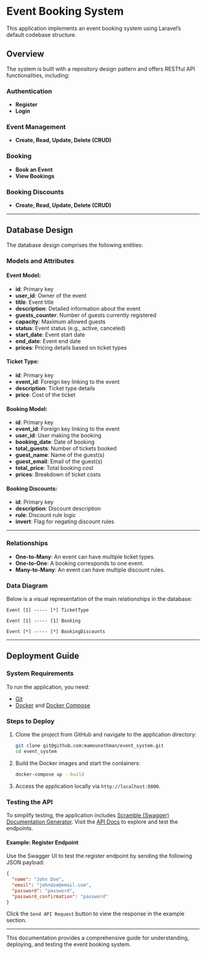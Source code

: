 # Event Booking System

This application implements an event booking system using Laravel’s default codebase structure.

## Overview

The system is built with a repository design pattern and offers RESTful API functionalities, including:

### Authentication
- **Register**
- **Login**

### Event Management
- **Create, Read, Update, Delete (CRUD)**

### Booking
- **Book an Event**
- **View Bookings**

### Booking Discounts
- **Create, Read, Update, Delete (CRUD)**

---

## Database Design

The database design comprises the following entities:

### Models and Attributes

#### Event Model:
- **id**: Primary key
- **user_id**: Owner of the event
- **title**: Event title
- **description**: Detailed information about the event
- **guests_counter**: Number of guests currently registered
- **capacity**: Maximum allowed guests
- **status**: Event status (e.g., active, canceled)
- **start_date**: Event start date
- **end_date**: Event end date
- **prices**: Pricing details based on ticket types

#### Ticket Type:
- **id**: Primary key
- **event_id**: Foreign key linking to the event
- **description**: Ticket type details
- **price**: Cost of the ticket

#### Booking Model:
- **id**: Primary key
- **event_id**: Foreign key linking to the event
- **user_id**: User making the booking
- **booking_date**: Date of booking
- **total_guests**: Number of tickets booked
- **guest_name**: Name of the guest(s)
- **guest_email**: Email of the guest(s)
- **total_price**: Total booking cost
- **prices**: Breakdown of ticket costs

#### Booking Discounts:
- **id**: Primary key
- **description**: Discount description
- **rule**: Discount rule logic
- **invert**: Flag for negating discount rules

---

### Relationships

- **One-to-Many**: An event can have multiple ticket types.
- **One-to-One**: A booking corresponds to one event.
- **Many-to-Many**: An event can have multiple discount rules.

### Data Diagram
Below is a visual representation of the main relationships in the database:

```
Event [1] ----- [*] TicketType

Event [1] ----- [1] Booking

Event [*] ----- [*] BookingDiscounts
```

---

## Deployment Guide

### System Requirements
To run the application, you need:
- [Git](https://git-scm.com/downloads)
- [Docker](https://www.docker.com/) and [Docker Compose](https://docs.docker.com/compose/install/)

### Steps to Deploy
1. Clone the project from GitHub and navigate to the application directory:
   ```bash
   git clone git@github.com:mamounothman/event_system.git
   cd event_system
   ```

2. Build the Docker images and start the containers:
   ```bash
   docker-compose up --build
   ```

3. Access the application locally via `http://localhost:8000`.

### Testing the API
To simplify testing, the application includes [Scramble (Swagger) Documentation Generator](https://scramble.dedoc.co/). Visit the [API Docs](http://localhost:8000/docs/api) to explore and test the endpoints.

#### Example: Register Endpoint
Use the Swagger UI to test the register endpoint by sending the following JSON payload:

```json
{
  "name": "John Doe",
  "email": "johndoe@email.com",
  "password": "password",
  "password_confirmation": "password"
}
```

Click the `Send API Request` button to view the response in the example section.

---

This documentation provides a comprehensive guide for understanding, deploying, and testing the event booking system.

